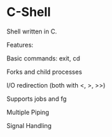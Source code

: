 # C-Shell
Shell written in C.





Features:

Basic commands: exit, cd

Forks and child processes

I/O redirection (both with <, >, >>)

Supports jobs and fg

Multiple Piping

Signal Handling
